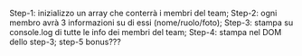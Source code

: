 <!-- esercizio di oggi: Our Team
nome repo: js-our-team
Utilizzando i dati forniti, creare un array di oggetti per rappresentare i membri del team.
Ogni membro è caratterizzato dalle seguenti informazioni:
nome
ruolo
foto
MILESTONE 0:
Creare l’array di oggetti con le informazioni fornite.
MILESTONE 1:
Stampare su console, per ogni membro del team, le informazioni di nome, ruolo e la stringa della foto
MILESTONE 2:
Stampare le stesse informazioni su DOM sottoforma di stringhe -->

Step-1: inizializzo un array che conterrà i membri del team;
Step-2: ogni membro avrà 3 informazioni su di essi (nome/ruolo/foto);
Step-3: stampa su console.log di tutte le info dei membri del team;
Step-4: stampa nel DOM dello step-3;
step-5 bonus???